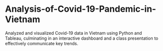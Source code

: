 # Analysis-of-Covid-19-Pandemic-in-Vietnam
Analyzed and visualized Covid-19 data in Vietnam using Python and Tableau, culminating in an interactive dashboard and a class presentation to effectively communicate key trends.
